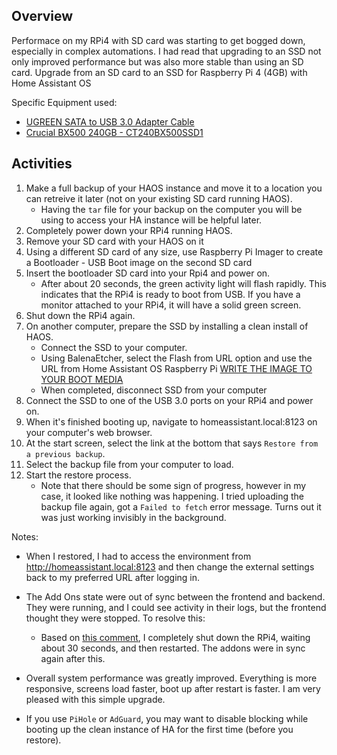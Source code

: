 ## Overview
Performace on my RPi4 with SD card was starting to get bogged down, especially in complex automations. I had read that upgrading to an SSD not only improved performance but was also more stable than using an SD card.
Upgrade from an SD card to an SSD for Raspberry Pi 4 (4GB) with Home Assistant OS

Specific Equipment used:
+ [UGREEN SATA to USB 3.0 Adapter Cable](https://www.amazon.com/dp/B07Y825SB8)
+ [Crucial BX500 240GB - CT240BX500SSD1](https://www.amazon.com/dp/B07G3YNLJB)


## Activities

1. Make a full backup of your HAOS instance and move it to a location you can retreive it later (not on your existing SD card running HAOS).
    - Having the `tar` file for your backup on the computer you will be using to access your HA instance will be helpful later.
2. Completely power down your RPi4 running HAOS. 
3. Remove your SD card with your HAOS on it
4. Using a different SD card of any size, use Raspberry Pi Imager to create a Bootloader - USB Boot image on the second SD card
5. Insert the bootloader SD card into your Rpi4 and power on.
    - After about 20 seconds, the green activity light will flash rapidly. This indicates that the RPi4 is ready to boot from USB. If you have a monitor attached to your RPi4, it will have a solid green screen.
6. Shut down the RPi4 again.
7. On another computer, prepare the SSD by installing a clean install of HAOS.
    - Connect the SSD to your computer.
    - Using BalenaEtcher, select the Flash from URL option and use the URL from Home Assistant OS Raspberry Pi [WRITE THE IMAGE TO YOUR BOOT MEDIA](https://www.home-assistant.io/installation/raspberrypi#write-the-image-to-your-boot-media)
    - When completed, disconnect SSD from your computer
8. Connect the SSD to one of the USB 3.0 ports on your RPi4 and power on.
9. When it's finished booting up, navigate to homeassistant.local:8123 on your computer's web browser.
10. At the start screen, select the link at the bottom that says `Restore from a previous backup`.
11. Select the backup file from your computer to load.
12. Start the restore process.
    - Note that there should be some sign of progress, however in my case, it looked like nothing was happening. I tried uploading the backup file again, got a `Failed to fetch` error message. Turns out it was just working invisibly in the background.

Notes:
 + When I restored, I had to access the environment from http://homeassistant.local:8123 and then change the external settings back to my preferred URL after logging in.
 + The Add Ons state were out of sync between the frontend and backend. They were running, and I could see activity in their logs, but the frontend thought they were stopped. To resolve this:
    - Based on [this comment](https://community.home-assistant.io/t/addons-not-starting/450322/44), I completely shut down the RPi4, waiting about 30 seconds, and then restarted. The addons were in sync again after this.

 + Overall system performance was greatly improved. Everything is more responsive, screens load faster, boot up after restart is faster. I am very pleased with this simple upgrade.
 + If you use `PiHole` or `AdGuard`, you may want to disable blocking while booting up the clean instance of HA for the first time (before you restore).
